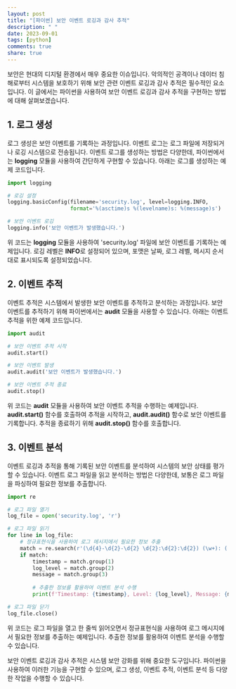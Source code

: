 ```yaml
---
layout: post
title: "[파이썬] 보안 이벤트 로깅과 감사 추적"
description: " "
date: 2023-09-01
tags: [python]
comments: true
share: true
---
```


보안은 현대의 디지털 환경에서 매우 중요한 이슈입니다. 악의적인 공격이나 데이터 침해로부터 시스템을 보호하기 위해 보안 관련 이벤트 로깅과 감사 추적은 필수적인 요소입니다. 이 글에서는 파이썬을 사용하여 보안 이벤트 로깅과 감사 추적을 구현하는 방법에 대해 살펴보겠습니다.

## 1. 로그 생성

로그 생성은 보안 이벤트를 기록하는 과정입니다. 이벤트 로그는 로그 파일에 저장되거나 로깅 시스템으로 전송됩니다. 이벤트 로그를 생성하는 방법은 다양한데, 파이썬에서는 **logging** 모듈을 사용하여 간단하게 구현할 수 있습니다. 아래는 로그를 생성하는 예제 코드입니다.

```python
import logging

# 로깅 설정
logging.basicConfig(filename='security.log', level=logging.INFO,
                    format='%(asctime)s %(levelname)s: %(message)s')

# 보안 이벤트 로깅
logging.info('보안 이벤트가 발생했습니다.')
```

위 코드는 **logging** 모듈을 사용하여 'security.log' 파일에 보안 이벤트를 기록하는 예제입니다. 로깅 레벨은 **INFO**로 설정되어 있으며, 포맷은 날짜, 로그 레벨, 메시지 순서대로 표시되도록 설정되었습니다.

## 2. 이벤트 추적

이벤트 추적은 시스템에서 발생한 보안 이벤트를 추적하고 분석하는 과정입니다. 보안 이벤트를 추적하기 위해 파이썬에서는 **audit** 모듈을 사용할 수 있습니다. 아래는 이벤트 추적을 위한 예제 코드입니다.

```python
import audit

# 보안 이벤트 추적 시작
audit.start()

# 보안 이벤트 발생
audit.audit('보안 이벤트가 발생했습니다.')

# 보안 이벤트 추적 종료
audit.stop()
```

위 코드는 **audit** 모듈을 사용하여 보안 이벤트 추적을 수행하는 예제입니다. **audit.start()** 함수를 호출하여 추적을 시작하고, **audit.audit()** 함수로 보안 이벤트를 기록합니다. 추적을 종료하기 위해 **audit.stop()** 함수를 호출합니다.

## 3. 이벤트 분석

이벤트 로깅과 추적을 통해 기록된 보안 이벤트를 분석하여 시스템의 보안 상태를 평가할 수 있습니다. 이벤트 로그 파일을 읽고 분석하는 방법은 다양한데, 보통은 로그 파일을 파싱하여 필요한 정보를 추출합니다.

```python
import re

# 로그 파일 열기
log_file = open('security.log', 'r')

# 로그 파일 읽기
for line in log_file:
    # 정규표현식을 사용하여 로그 메시지에서 필요한 정보 추출
    match = re.search(r'(\d{4}-\d{2}-\d{2} \d{2}:\d{2}:\d{2}) (\w+): (.+)', line)
    if match:
        timestamp = match.group(1)
        log_level = match.group(2)
        message = match.group(3)
        
        # 추출한 정보를 활용하여 이벤트 분석 수행
        print(f'Timestamp: {timestamp}, Level: {log_level}, Message: {message}')

# 로그 파일 닫기
log_file.close()
```

위 코드는 로그 파일을 열고 한 줄씩 읽어오면서 정규표현식을 사용하여 로그 메시지에서 필요한 정보를 추출하는 예제입니다. 추출한 정보를 활용하여 이벤트 분석을 수행할 수 있습니다.

보안 이벤트 로깅과 감사 추적은 시스템 보안 강화를 위해 중요한 도구입니다. 파이썬을 사용하여 이러한 기능을 구현할 수 있으며, 로그 생성, 이벤트 추적, 이벤트 분석 등 다양한 작업을 수행할 수 있습니다.